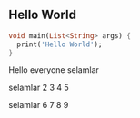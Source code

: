 ## Hello World



```dart
void main(List<String> args) {
  print('Hello World');
}
```
Hello everyone 
selamlar 

selamlar 2 3 4 5 

selamlar 6 7 8 9




